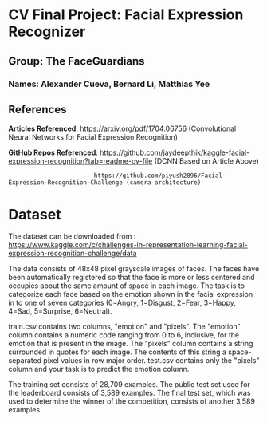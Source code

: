 # CV Final Project: Facial Expression Recognizer
## Group: The FaceGuardians
### Names: Alexander Cueva, Bernard Li, Matthias Yee

## References

**Articles Referenced**: https://arxiv.org/pdf/1704.06756 (Convolutional Neural Networks for Facial Expression Recognition)

**GitHub Repos Referenced**: https://github.com/jaydeepthik/kaggle-facial-expression-recognition?tab=readme-ov-file (DCNN Based on Article Above)

                            https://github.com/piyush2896/Facial-Expression-Recognition-Challenge (camera architecture)

# Dataset

The dataset can be downloaded from : https://www.kaggle.com/c/challenges-in-representation-learning-facial-expression-recognition-challenge/data

The data consists of 48x48 pixel grayscale images of faces. The faces have been automatically registered so that the face is more or less centered and occupies about the same amount of space in each image. The task is to categorize each face based on the emotion shown in the facial expression in to one of seven categories (0=Angry, 1=Disgust, 2=Fear, 3=Happy, 4=Sad, 5=Surprise, 6=Neutral).

train.csv contains two columns, "emotion" and "pixels". The "emotion" column contains a numeric code ranging from 0 to 6, inclusive, for the emotion that is present in the image. The "pixels" column contains a string surrounded in quotes for each image. The contents of this string a space-separated pixel values in row major order. test.csv contains only the "pixels" column and your task is to predict the emotion column.

The training set consists of 28,709 examples. The public test set used for the leaderboard consists of 3,589 examples. The final test set, which was used to determine the winner of the competition, consists of another 3,589 examples.